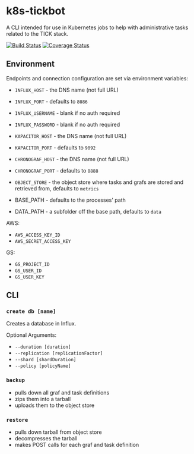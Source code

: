 # k8s-tickbot

A CLI intended for use in Kubernetes jobs to help with administrative tasks related to the TICK stack.

[![Build Status][travis-image]][travis-url]
[![Coverage Status][coveralls-image]][coveralls-url]

## Environment

Endpoints and connection configuration are set via environment variables:

 * `INFLUX_HOST` - the DNS name (not full URL)
 * `INFLUX_PORT` - defaults to `8086`
 * `INFLUX_USERNAME` - blank if no auth required
 * `INFLUX_PASSWORD` - blank if no auth required

 * `KAPACITOR_HOST` - the DNS name (not full URL)
 * `KAPACITOR_PORT` - defaults to `9092`

 * `CHRONOGRAF_HOST` - the DNS name (not full URL)
 * `CHRONOGRAF_PORT` - defaults to `8888`

 * `OBJECT_STORE` - the object store where tasks and grafs are stored and retrieved from, defaults to `metrics`
 
 * BASE_PATH - defaults to the processes' path
 * DATA_PATH - a subfolder off the base path, defaults to `data`

AWS:

 * `AWS_ACCESS_KEY_ID`
 * `AWS_SECRET_ACCESS_KEY`

GS:

 * `GS_PROJECT_ID`
 * `GS_USER_ID`
 * `GS_USER_KEY`

## CLI

### `create db [name]`

Creates a database in Influx.

Optional Arguments:

 * `--duration [duration]`
 * `--replication [replicationFactor]`
 * `--shard [shardDuration]`
 * `--policy [policyName]`

### `backup`

 * pulls down all graf and task definitions
 * zips them into a tarball
 * uploads them to the object store

### `restore`

 * pulls down tarball from object store
 * decompresses the tarball
 * makes POST calls for each graf and task definition

[travis-url]: https://travis-ci.org/npm-wharf/k8s-tickbot
[travis-image]: https://travis-ci.org/npm-wharf/k8s-tickbot.svg?branch=master
[coveralls-url]: https://coveralls.io/github/npm-wharf/k8s-tickbot?branch=master
[coveralls-image]: https://coveralls.io/repos/github/npm-wharf/k8s-tickbot/badge.svg?branch=master
